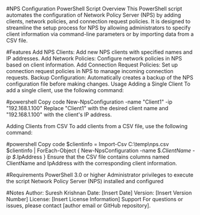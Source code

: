 #NPS Configuration PowerShell Script
Overview
This PowerShell script automates the configuration of Network Policy Server (NPS) by adding clients, network policies, and connection request policies. It is designed to streamline the setup process for NPS by allowing administrators to specify client information via command-line parameters or by importing data from a CSV file.

#Features
Add NPS Clients: Add new NPS clients with specified names and IP addresses.
Add Network Policies: Configure network policies in NPS based on client information.
Add Connection Request Policies: Set up connection request policies in NPS to manage incoming connection requests.
Backup Configuration: Automatically creates a backup of the NPS configuration file before making changes.
Usage
Adding a Single Client
To add a single client, use the following command:

#powershell
Copy code
New-NpsConfiguration -name "Client1" -ip "192.168.1.100"
Replace "Client1" with the desired client name and "192.168.1.100" with the client's IP address.

Adding Clients from CSV
To add clients from a CSV file, use the following command:

#powershell
Copy code
$clientinfo = Import-Csv C:\temp\nps.csv
$clientinfo | ForEach-Object { New-NpsConfiguration -name $_.ClientName -ip $_.IpAddress }
Ensure that the CSV file contains columns named ClientName and IpAddress with the corresponding client information.

#Requirements
PowerShell 3.0 or higher
Administrator privileges to execute the script
Network Policy Server (NPS) installed and configured

#Notes
Author: Suresh Krishnan
Date: [Insert Date]
Version: [Insert Version Number]
License: [Insert License Information]
Support
For questions or issues, please contact [author email or GitHub repository].

